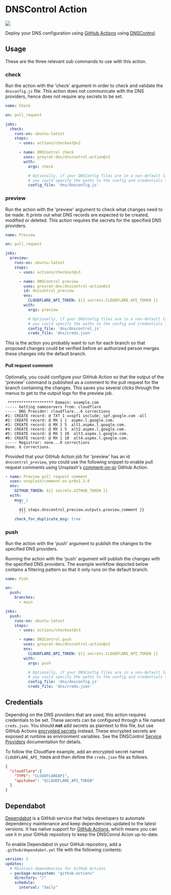 # DNSControl Action

![](https://github.com/greyrat-dev/dnscontrol-action/workflows/build/badge.svg)

Deploy your DNS configuration using [GitHub Actions](https://github.com/actions)
using [DNSControl](https://github.com/StackExchange/dnscontrol/).

## Usage

These are the three relevant sub commands to use with this action.

### check

Run the action with the 'check' argument in order to check and validate the `dnsconfig.js`
file. This action does not communicate with the DNS providers, hence does not require
any secrets to be set.

```yaml
name: Check

on: pull_request

jobs:
  check:
    runs-on: ubuntu-latest
    steps:
      - uses: actions/checkout@v2

      - name: DNSControl check
        uses: greyrat-dev/dnscontrol-action@v3
        with:
          args: check

          # Optionally, if your DNSConfig files are in a non-default location,
          # you could specify the paths to the config and credentials file.
          config_file: 'dns/dnsconfig.js'
```

### preview

Run the action with the 'preview' argument to check what changes need to be made.
It prints out what DNS records are expected to be created, modified or deleted.
This action requires the secrets for the specified DNS providers.

```yaml
name: Preview

on: pull_request

jobs:
  preview:
    runs-on: ubuntu-latest
    steps:
      - uses: actions/checkout@v3

      - name: DNSControl preview
        uses: greyrat-dev/dnscontrol-action@v3
        id: dnscontrol_preview
        env:
          CLOUDFLARE_API_TOKEN: ${{ secrets.CLOUDFLARE_API_TOKEN }}
        with:
          args: preview

          # Optionally, if your DNSConfig files are in a non-default location,
          # you could specify the paths to the config and credentials file.
          config_file: 'dns/dnscontrol.js'
          creds_file: 'dns/creds.json'
```

This is the action you probably want to run for each branch so that proposed changes
could be verified before an authorized person merges these changes into the default
branch.

#### Pull request comment

Optionally, you could configure your GitHub Action so that the output of the 'preview'
command is published as a comment to the pull request for the branch containing the
changes. This saves you several clicks through the menus to get to the output logs
for the preview job.

```
 ******************** Domain: example.com
----- Getting nameservers from: cloudflare
----- DNS Provider: cloudflare...6 corrections
#1: CREATE record: @ TXT 1 v=spf1 include:_spf.google.com -all
#2: CREATE record: @ MX 1 1  aspmx.l.google.com.
#3: CREATE record: @ MX 1 5  alt1.aspmx.l.google.com.
#4: CREATE record: @ MX 1 5  alt2.aspmx.l.google.com.
#5: CREATE record: @ MX 1 10  alt3.aspmx.l.google.com.
#6: CREATE record: @ MX 1 10  alt4.aspmx.l.google.com.
----- Registrar: none...0 corrections
Done. 6 corrections.
```

Provided that your GitHub Action job for 'preview' has an id
`dnscontrol_preview`, you could use the following snippet to enable pull request
comments using Unsplash's [comment-on-pr](https://github.com/unsplash/comment-on-pr)
GitHub Action.

```yaml
- name: Preview pull request comment
  uses: unsplash/comment-on-pr@v1.3.0
  env:
    GITHUB_TOKEN: ${{ secrets.GITHUB_TOKEN }}
  with:
    msg: |
      ```
      ${{ steps.dnscontrol_preview.outputs.preview_comment }}
      ```
    check_for_duplicate_msg: true
```

### push

Run the action with the 'push' argument to publish the changes to the specified
DNS providers.

Running the action with the 'push' argument will publish the changes with the
specified DNS providers. The example workflow depicted below contains a filtering
pattern so that it only runs on the default branch.

```yaml
name: Push

on:
  push:
    branches:
      - main

jobs:
  push:
    runs-on: ubuntu-latest
    steps:
      - uses: actions/checkout@v3

      - name: DNSControl push
        uses: greyrat-dev/dnscontrol-action@v3
        env:
          CLOUDFLARE_API_TOKEN: ${{ secrets.CLOUDFLARE_API_TOKEN }}
        with:
          args: push

          # Optionally, if your DNSConfig files are in a non-default location,
          # you could specify the paths to the config and credentials file.
          config_file: 'dns/dnsconfig.js'
          creds_file: 'dns/creds.json'
```

## Credentials

Depending on the DNS providers that are used, this action requires credentials to
be set. These secrets can be configured through a file named `creds.json`. You
should **not** add secrets as plaintext to this file, but use GitHub
Actions [encrypted secrets](https://help.github.com/en/actions/configuring-and-managing-workflows/creating-and-storing-encrypted-secrets)
instead. These encrypted secrets are exposed at runtime as environment variables.
See the DNSControl [Service Providers](https://stackexchange.github.io/dnscontrol/provider-list)
documentation for details.

To follow the Cloudflare example, add an encrypted secret named `CLOUDFLARE_API_TOKEN`
and then define the `creds.json` file as follows.

```json
{
  "cloudflare":{
    "TYPE": "CLOUDFLAREAPI",
    "apitoken": "$CLOUDFLARE_API_TOKEN"
  }
}
```

## Dependabot

[Dependabot](https://docs.github.com/en/github/administering-a-repository/keeping-your-actions-up-to-date-with-github-dependabot)
is a GitHub service that helps developers to automate dependency maintenance and
keep dependencies updated to the latest versions. It has native support for
[GitHub Actions](https://docs.github.com/en/github/administering-a-repository/configuration-options-for-dependency-updates#package-ecosystem),
which means you can use it in your GitHub repository to keep the DNSConrol Acion
up-to-date.

To enable Dependabot in your GitHub repository, add a `.github/dependabot.yml`
file with the following contents:

```yaml
version: 2
updates:
  # Maintain dependencies for GitHub Actions
  - package-ecosystem: "github-actions"
    directory: "/"
    schedule:
      interval: "daily"
```